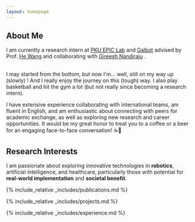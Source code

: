```yaml
---
layout: homepage
---
```

## About Me

I am currently a research intern at <a target="_blank" href="https://hughw19.github.io/">PKU EPIC Lab</a> and <a href="http://www.galbot.com/">Galbot</a> 
advised by Prof. <a target="_blank" href="https://hughw19.github.io/">He Wang</a>
and collaborating with <a target="_blank" href="https://user432.github.io/">Gireesh Nandiraju</a>
. <br><br>
<!-- I am currently a third-year graduate student at Beijing University of Posts and Telecommunications. I obtained my bachelor's degree from Nanjing Tech University. -->
I may started from the bottom, but now I'm... well, still on my way up (slowly) ! And I really enjoy the journey on this (tough) way. 
I also play basketball and hit the gym a lot (but not really since becoming a research intern).

I have extensive experience collaborating with international teams, am fluent in English, and am enthusiastic about connecting with peers for academic exchange, as well as exploring new research and career opportunities.
It would be my great honor to treat you to a coffee or a beer for an engaging face-to-face conversation! ☕🍻
## Research Interests

I am passionate about exploring innovative technologies in **robotics**, artificial intelligence, and healthcare, particularly those with potential for **real-world implementation** and **societal benefit**.

<!-- ## News -->

<!-- - **[Feb. 2020]** Our paper about incremental learning is accepted to CVPR 2020.
- **[Mar. 2019]** Our paper about few-shot learning is accepted to CVPR 2019. -->

{% include_relative _includes/publications.md %}

<!-- {% include_relative _includes/services.md %} -->

{% include_relative _includes/projects.md %}

{% include_relative _includes/experience.md %}